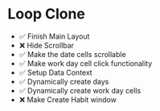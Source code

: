 # Loop Clone

- ✅ Finish Main Layout
- ❌ Hide Scrollbar
- ✅ Make the date cells scrollable
- ✅ Make work day cell click functionality
- ✅ Setup Data Context
- ✅ Dynamically create days
- ✅ Dynamically create work day cells
- ❌ Make Create Habit window
